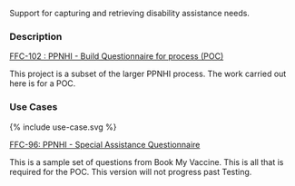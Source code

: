 Support for capturing and retrieving disability assistance needs.

### Description

[FFC-102 : PPNHI - Build Questionnaire for process (POC)](https://mohits.atlassian.net/browse/FFC-102)

This project is a subset of the larger PPNHI process.  The work carried out here is for a POC. 

### Use Cases

<div width="70%">
<!-- Generated from `input/images-source/use-case.plantuml` -->
{% include use-case.svg %}
</div>

[FFC-96: PPNHI - Special Assistance Questionnaire](/special-assistance.html)

This is a sample set of questions from Book My Vaccine. This is all that is required for the POC. This version will not progress past Testing.

